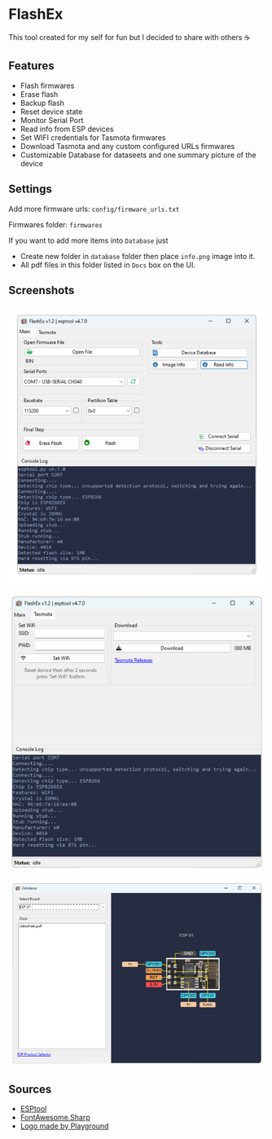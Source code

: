 # FlashEx

This tool created for my self for fun but I decided to share with others :coffee:

## Features
- Flash firmwares
- Erase flash
- Backup flash
- Reset device state
- Monitor Serial Port
- Read info from ESP devices
- Set WIFI credentials for Tasmota firmwares
- Download Tasmota and any custom configured URLs firmwares
- Customizable Database for dataseets and one summary picture of the device

## Settings
Add more firmware urls: `config/firmware_urls.txt`

Firmwares folder: `firmwares`

If you want to add more items into `Database` just
- Create new folder in `database` folder then place `info.png` image into it.
- All pdf files in this folder listed in `Docs` box on the UI.


## Screenshots

<p align="center">
    <img src=./ProjectImages/MainPage.png>    
</p>

<p align="center">
    <img src=./ProjectImages/TasmotaPage.png>    
</p>

<p align="center">
    <img src=./ProjectImages/DatabasePage.png>    
</p>

## Sources
- [ESPtool](https://github.com/espressif/esptool)
- [FontAwesome.Sharp](https://github.com/awesome-inc/FontAwesome.Sharp)
- [Logo made by Playground](https://playground.com/)
